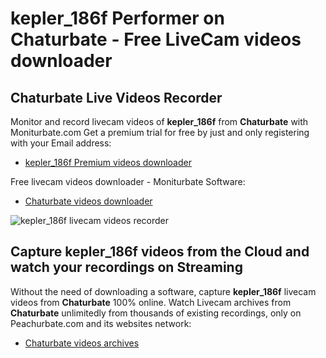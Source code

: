 # kepler_186f Performer on Chaturbate - Free LiveCam videos downloader

## Chaturbate Live Videos Recorder

Monitor and record livecam videos of **kepler_186f** from **Chaturbate** with Moniturbate.com
Get a premium trial for free by just and only registering with your Email address:
* [kepler_186f Premium videos downloader](https://moniturbate.com/request-demo-licence-key.html)

Free livecam videos downloader - Moniturbate Software:
* [Chaturbate videos downloader](https://moniturbate.com/moniturbate-download-software.html)

![kepler_186f livecam videos recorder](https://peachurnet.com/templates/moniturbate-software.png)


## Capture kepler_186f videos from the Cloud and watch your recordings on Streaming

Without the need of downloading a software, capture **kepler_186f** livecam videos from **Chaturbate** 100% online.
Watch Livecam archives from **Chaturbate** unlimitedly from thousands of existing recordings, only on Peachurbate.com and its websites network:
* [Chaturbate videos archives](https://peachurnet.com/)